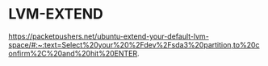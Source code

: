 # LVM-EXTEND
https://packetpushers.net/ubuntu-extend-your-default-lvm-space/#:~:text=Select%20your%20%2Fdev%2Fsda3%20partition,to%20confirm%2C%20and%20hit%20ENTER.
